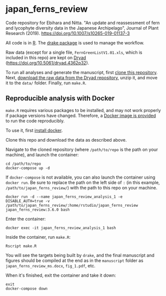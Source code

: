 # japan_ferns_review

Code repository for Ebihara and Nitta. "An update and reassessment of fern and lycophyte diversity data in the Japanese Archipelago", Journal of Plant Research (2019). https://doi.org/10.1007/s10265-019-01137-3

All code is in [R](https://cran.r-project.org/). The [drake package](https://ropensci.github.io/drake/) is used to manage the workflow.

Raw data (except for a single file, `FernGreenListV1.01.xls`, which is included in this repo) are kept on [Dryad](https://datadryad.org/) (https://doi.org/10.5061/dryad.4362p32).

To run all analyses and generate the manuscript, first [clone this repository](https://git-scm.com/book/en/v2/Git-Basics-Getting-a-Git-Repository). Next, [download the raw data from the Dryad repository](https://doi.org/10.5061/dryad.4362p32), unzip it, and move it to the `data/` folder. Finally, run `make.R`.

## Reproducible analysis with Docker

`make.R` requires various packages to be installed, and may not work properly if package versions have changed. Therefore, a [Docker image is provided](https://hub.docker.com/r/joelnitta/japan_ferns_review) to run the code reproducibly.

To use it, first [install docker](https://docs.docker.com/install/).

Clone this repo and download the data as described above.

Navigate to the cloned repository (where `/path/to/repo` is the path on your machine), and launch the container:

```
cd /path/to/repo
docker-compose up -d
```

If `docker-compose` is not available, you can also launch the container using `docker run`. Be sure to replace the path on the left side of `:` (in this example, `/path/to/japan_ferns_review/`) with the path to this repo on your machine.

```
docker run -d --name japan_ferns_review_analysis_1 -e DISABLE_AUTH=true -v /path/to/japan_ferns_review/:home/rstudio/japan_ferns_review japan_ferns_review:3.6.0 bash
```

Enter the container:

```
docker exec -it japan_ferns_review_analysis_1 bash
```

Inside the container, run `make.R`:

```
Rscript make.R
```

You will see the targets being built by `drake`, and the final manuscript and figures should be compiled at the end as in the `manuscript` folder as `japan_ferns_review_ms.docx`, `fig_1.pdf`, etc.

When it's finished, exit the container and take it down:

```
exit
docker-compose down
```
